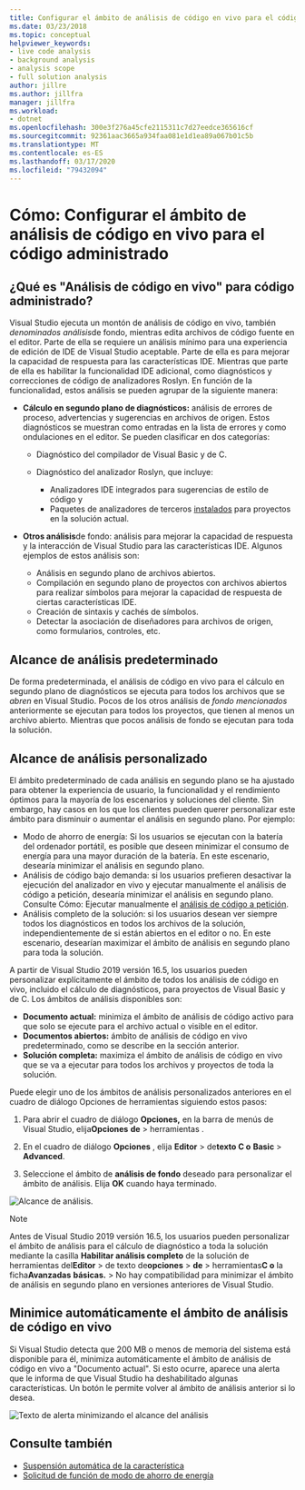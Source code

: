 ```yaml
---
title: Configurar el ámbito de análisis de código en vivo para el código administrado
ms.date: 03/23/2018
ms.topic: conceptual
helpviewer_keywords:
- live code analysis
- background analysis
- analysis scope
- full solution analysis
author: jillre
ms.author: jillfra
manager: jillfra
ms.workload:
- dotnet
ms.openlocfilehash: 300e3f276a45cfe2115311c7d27eedce365616cf
ms.sourcegitcommit: 92361aac3665a934faa081e1d1ea89a067b01c5b
ms.translationtype: MT
ms.contentlocale: es-ES
ms.lasthandoff: 03/17/2020
ms.locfileid: "79432094"
---
```

# <a name="how-to-configure-live-code-analysis-scope-for-managed-code"></a>Cómo: Configurar el ámbito de análisis de código en vivo para el código administrado

## <a name="what-is-live-code-analysis-for-managed-code"></a>¿Qué es "Análisis de código en vivo" para código administrado?
Visual Studio ejecuta un montón de análisis de código en vivo, también *denominados análisis*de fondo, mientras edita archivos de código fuente en el editor. Parte de ella se requiere un análisis mínimo para una experiencia de edición de IDE de Visual Studio aceptable. Parte de ella es para mejorar la capacidad de respuesta para las características IDE. Mientras que parte de ella es habilitar la funcionalidad IDE adicional, como diagnósticos y correcciones de código de analizadores Roslyn. En función de la funcionalidad, estos análisis se pueden agrupar de la siguiente manera:

- **Cálculo en segundo plano de diagnósticos:** análisis de errores de proceso, advertencias y sugerencias en archivos de origen. Estos diagnósticos se muestran como entradas en la lista de errores y como ondulaciones en el editor. Se pueden clasificar en dos categorías:
    - Diagnóstico del compilador de Visual Basic y de C.
    - Diagnóstico del analizador Roslyn, que incluye:

        - Analizadores IDE integrados para sugerencias de estilo de código y
        - Paquetes de analizadores de terceros [instalados](./install-roslyn-analyzers.md) para proyectos en la solución actual.

- **Otros análisis**de fondo: análisis para mejorar la capacidad de respuesta y la interacción de Visual Studio para las características IDE. Algunos ejemplos de estos análisis son:
    - Análisis en segundo plano de archivos abiertos.
    - Compilación en segundo plano de proyectos con archivos abiertos para realizar símbolos para mejorar la capacidad de respuesta de ciertas características IDE.
    - Creación de sintaxis y cachés de símbolos.
    - Detectar la asociación de diseñadores para archivos de origen, como formularios, controles, etc.

## <a name="default-analysis-scope"></a>Alcance de análisis predeterminado

De forma predeterminada, el análisis de código en vivo para el cálculo en segundo plano de diagnósticos se ejecuta para todos los archivos que se _abren_ en Visual Studio. Pocos de los otros análisis de _fondo mencionados_ anteriormente se ejecutan para todos los proyectos, que tienen al menos un archivo abierto. Mientras que pocos análisis de fondo se ejecutan para toda la solución.

## <a name="custom-analysis-scope"></a>Alcance de análisis personalizado

El ámbito predeterminado de cada análisis en segundo plano se ha ajustado para obtener la experiencia de usuario, la funcionalidad y el rendimiento óptimos para la mayoría de los escenarios y soluciones del cliente. Sin embargo, hay casos en los que los clientes pueden querer personalizar este ámbito para disminuir o aumentar el análisis en segundo plano. Por ejemplo:

- Modo de ahorro de energía: Si los usuarios se ejecutan con la batería del ordenador portátil, es posible que deseen minimizar el consumo de energía para una mayor duración de la batería. En este escenario, desearía minimizar el análisis en segundo plano.
- Análisis de código bajo demanda: si los usuarios prefieren desactivar la ejecución del analizador en vivo y ejecutar manualmente el análisis de código a petición, desearía minimizar el análisis en segundo plano. Consulte Cómo: Ejecutar manualmente el [análisis de código a petición](./how-to-run-code-analysis-manually-for-managed-code.md).
- Análisis completo de la solución: si los usuarios desean ver siempre todos los diagnósticos en todos los archivos de la solución, independientemente de si están abiertos en el editor o no. En este escenario, desearían maximizar el ámbito de análisis en segundo plano para toda la solución.

A partir de Visual Studio 2019 versión 16.5, los usuarios pueden personalizar explícitamente el ámbito de todos los análisis de código en vivo, incluido el cálculo de diagnósticos, para proyectos de Visual Basic y de C. Los ámbitos de análisis disponibles son:

- **Documento actual:** minimiza el ámbito de análisis de código activo para que solo se ejecute para el archivo actual o visible en el editor.
- **Documentos abiertos:** ámbito de análisis de código en vivo predeterminado, como se describe en la sección anterior.
- **Solución completa:** maximiza el ámbito de análisis de código en vivo que se va a ejecutar para todos los archivos y proyectos de toda la solución.

Puede elegir uno de los ámbitos de análisis personalizados anteriores en el cuadro de diálogo Opciones de herramientas siguiendo estos pasos:

1. Para abrir el cuadro de diálogo **Opciones,** en la barra de menús de Visual Studio, elija**Opciones** **de** > herramientas .

2. En el cuadro de diálogo **Opciones** , elija **Editor** > de**texto C o** **Basic** > **Advanced**.

3. Seleccione el ámbito de **análisis de fondo** deseado para personalizar el ámbito de análisis. Elija **OK** cuando haya terminado.

![Alcance de análisis.](./media/background-analysis-scope.png)

> [!NOTE]
> Antes de Visual Studio 2019 versión 16.5, los usuarios pueden personalizar el ámbito de análisis para el cálculo de diagnóstico a toda la solución mediante la casilla **Habilitar análisis completo** de la solución de herramientas del**Editor** > de texto de**opciones** >  **de** > herramientas**C o** la ficha**Avanzadas** **básicas.** >  No hay compatibilidad para minimizar el ámbito de análisis en segundo plano en versiones anteriores de Visual Studio.

## <a name="automatically-minimize-live-code-analysis-scope"></a>Minimice automáticamente el ámbito de análisis de código en vivo

Si Visual Studio detecta que 200 MB o menos de memoria del sistema está disponible para él, minimiza automáticamente el ámbito de análisis de código en vivo a "Documento actual". Si esto ocurre, aparece una alerta que le informa de que Visual Studio ha deshabilitado algunas características. Un botón le permite volver al ámbito de análisis anterior si lo desea.

![Texto de alerta minimizando el alcance del análisis](./media/fsa_alert.png)

## <a name="see-also"></a>Consulte también

- [Suspensión automática de la característica](./automatic-feature-suspension.md)
- [Solicitud de función de modo de ahorro de energía](https://github.com/dotnet/roslyn/issues/38429)
